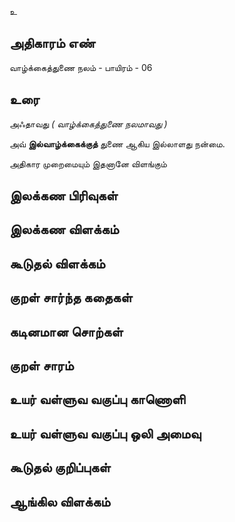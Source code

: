 உ


## அதிகாரம் எண்

வாழ்க்கைத்துணை நலம் - பாயிரம் - 06


## உரை 

அஃதாவது _( வாழ்க்கைத்துணை நலமாவது )_  

அவ் **இல்வாழ்க்கைக்குத்** துணை ஆகிய இல்லாளது நன்மை.  

அதிகார முறைமையும் இதனானே விளங்கும்

## இலக்கண பிரிவுகள் 


## இலக்கண விளக்கம்


## கூடுதல் விளக்கம்


## குறள் சார்ந்த கதைகள் 


## கடினமான சொற்கள்


## குறள் சாரம் 


## உயர் வள்ளுவ வகுப்பு காணொளி


## உயர் வள்ளுவ வகுப்பு ஒலி அமைவு 


## கூடுதல் குறிப்புகள்


## ஆங்கில விளக்கம்
